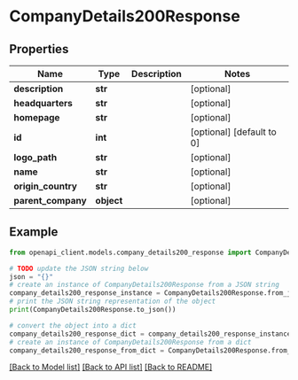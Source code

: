 # CompanyDetails200Response


## Properties

Name | Type | Description | Notes
------------ | ------------- | ------------- | -------------
**description** | **str** |  | [optional] 
**headquarters** | **str** |  | [optional] 
**homepage** | **str** |  | [optional] 
**id** | **int** |  | [optional] [default to 0]
**logo_path** | **str** |  | [optional] 
**name** | **str** |  | [optional] 
**origin_country** | **str** |  | [optional] 
**parent_company** | **object** |  | [optional] 

## Example

```python
from openapi_client.models.company_details200_response import CompanyDetails200Response

# TODO update the JSON string below
json = "{}"
# create an instance of CompanyDetails200Response from a JSON string
company_details200_response_instance = CompanyDetails200Response.from_json(json)
# print the JSON string representation of the object
print(CompanyDetails200Response.to_json())

# convert the object into a dict
company_details200_response_dict = company_details200_response_instance.to_dict()
# create an instance of CompanyDetails200Response from a dict
company_details200_response_from_dict = CompanyDetails200Response.from_dict(company_details200_response_dict)
```
[[Back to Model list]](../README.md#documentation-for-models) [[Back to API list]](../README.md#documentation-for-api-endpoints) [[Back to README]](../README.md)


